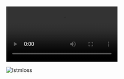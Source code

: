 <video src="https://github.com/aqqqaqqqq/2024-train/blob/main/train4/robot_0.mp4"></video>

![lstmloss](https://github.com/aqqqaqqqq/2024-train/blob/main/train4/result.png)
